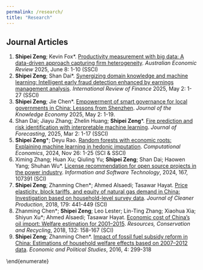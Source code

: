 ```yaml
---
permalink: /research/
title: "Research"
---
```

Journal Articles
------
1. **Shipei Zeng**; Kevin Fox*. [Productivity measurement with big data: A data-driven approach capturing firm heterogeneity](https://onlinelibrary.wiley.com/doi/10.1111/1467-8462.70014). _Australian Economic Review_ 2025, June 8: 1-10 (SSCI)
1. **Shipei Zeng**; Shan Dai*. [Synergizing domain knowledge and machine learning: Intelligent early fraud detection enhanced by earnings management analysis](https://onlinelibrary.wiley.com/doi/full/10.1111/irfi.70021). _International Review of Finance_ 2025, May 2: 1-27 (SSCI)
1. **Shipei Zeng**; Jie Chen*. [Empowerment of smart governance for local governments in China: Lessons from Shenzhen](https://link.springer.com/article/10.1007/s13132-025-02761-2). *Journal of the Knowledge Economy* 2025, May 2: 1-19.
1. Shan Dai; Jiayu Zhang; Zhelin Huang; **Shipei Zeng***. [Fire prediction and risk identification with interpretable machine learning](https://onlinelibrary.wiley.com/doi/10.1002/for.3266?af=R). *Journal of Forecasting*, 2025, Mar 2: 1-17 (SSCI)
1. **Shipei Zeng***; Deyu Rao. [Random forests with economic roots: Explaining machine learning in hedonic imputation](https://link.springer.com/article/10.1007/s10614-024-10798-9). *Computational Economics*, 2024, Nov 26: 1-25 (SCI & SSCI)
1. Ximing Zhang; Huan Xu; Qiuling Yu; **Shipei Zeng**; Shan Dai; Haowen Yang; Shuhan Wu*. [License recommendation for open source projects in the power industry](https://www.sciencedirect.com/science/article/abs/pii/S095058492300246X). *Information and Software Technology*, 2024, 167, 107391 (SCI)
1. **Shipei Zeng**; Zhanming Chen*; Ahmed Alsaedi; Tasawar Hayat. [Price elasticity, block tariffs, and equity of natural gas demand in China: Investigation based on household-level survey data](https://www.sciencedirect.com/science/article/abs/pii/S0959652618301458). *Journal of Cleaner Production*, 2018, 179: 441-449 (SCI)
1. Zhanming Chen*; **Shipei Zeng**; Leo Lester; Lin-Ting Zhang; Xiaohua Xia; Shiyun Xu*; Ahmed Alsaedi; Tasawar Hayat. [Economic cost of China’s oil import: Welfare estimation for 2001–2015](https://www.sciencedirect.com/science/article/abs/pii/S0921344918300399). *Resources, Conservation and Recycling*, 2018, 132: 158-167 (SCI)
1. **Shipei Zeng**; Zhanming Chen*. [Impact of fossil fuel subsidy reform in China: Estimations of household welfare effects based on 2007–2012 data](https://www.tandfonline.com/doi/full/10.1080/20954816.2016.1218669). *Economic and Political Studies*, 2016, 4: 299-318





	
	
	
\end{enumerate}
